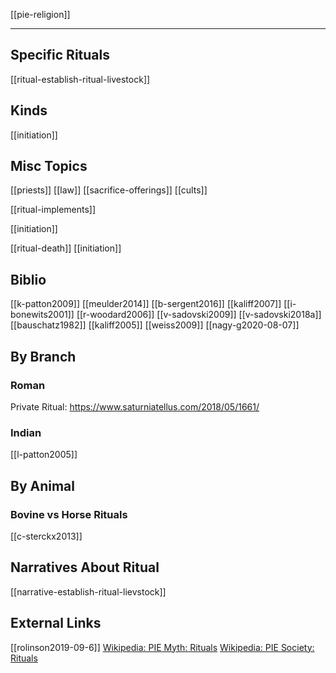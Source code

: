 [[pie-religion]]

---

## Specific Rituals
[[ritual-establish-ritual-livestock]]


## Kinds
[[initiation]]
## Misc Topics
[[priests]] [[law]]
[[sacrifice-offerings]]
[[cults]]

[[ritual-implements]]

[[initiation]]

[[ritual-death]]
[[initiation]]


## Biblio
[[k-patton2009]]
[[meulder2014]]
[[b-sergent2016]]
[[kaliff2007]]
[[i-bonewits2001]]
[[r-woodard2006]]
[[v-sadovski2009]]
[[v-sadovski2018a]]
[[bauschatz1982]]
[[kaliff2005]]
[[weiss2009]]
[[nagy-g2020-08-07]]
## By Branch
### Roman
Private Ritual: https://www.saturniatellus.com/2018/05/1661/
### Indian
[[l-patton2005]]
## By Animal
### Bovine vs Horse Rituals
[[c-sterckx2013]]

## Narratives About Ritual
[[narrative-establish-ritual-lievstock]]

## External Links
[[rolinson2019-09-6]]
[Wikipedia: PIE Myth: Rituals](https://en.wikipedia.org/wiki/Proto-Indo-European-mythology#Rituals)
[Wikipedia: PIE Society: Rituals](https://en.wikipedia.org/wiki/Proto-Indo-European-society#Rituals)